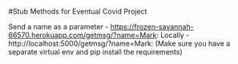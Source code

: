 #Stub Methods for Eventual Covid Project 


Send a name as a parameter - https://frozen-savannah-66570.herokuapp.com/getmsg/?name=Mark:
Locally - http://localhost:5000/getmsg/?name=Mark:
(Make sure you have a separate virtual env and pip install the requirements)  